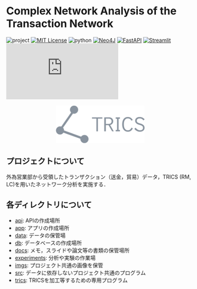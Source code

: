# Complex Network Analysis of the Transaction Network

<!-- PROJECT SHIELDS -->
![project][project-shield]
[![MIT License][license-shield]][license-url]
![python][python-shield]
[![Neo4J][neo4j-shield]][neo4j-url]
[![FastAPI][fastapi-shield]][fastapi-url]
[![Streamlit][streamlit-shield]][streamlit-url]
[![Vue][vue-shield]][vue-url]


<!-- PROJECT LOGO -->
<div align="center">
    <img src=./imgs/project_logo.png height=100>
</div>

<!-- ABOUT THE PROJECT -->
## プロジェクトについて

外為営業部から受領したトランザクション（送金，貿易）データ，TRICS (RM, LC)を用いたネットワーク分析を実施する．

<!-- FOLDER -->
## 各ディレクトリについて

* [api][api-dir-url]: APIの作成場所
* [app][app-dir-url]: アプリの作成場所
* [data][data-dir-url]: データの保管場
* [db][db-dir-url]: データベースの作成場所
* [docs][docs-dir-url]: メモ，スライドや論文等の書類の保管場所
* [experiments][experiments-dir-url]: 分析や実験の作業場
* [imgs][imgs-dir-url]: プロジェクト共通の画像を保管
* [src][src-dir-url]: データに依存しないプロジェクト共通のプログラム
* [trics][trics-dir-url]: TRICSを加工等するための専用プログラム

<!-- MARKDOWN LINKS & IMAGES -->
[project-shield]: https://img.shields.io/badge/project-DX_THEME2-113243?style=for-the-badge
[neo4j-shield]: https://img.shields.io/badge/neo4j-5.0%2B-3498de?style=for-the-badge&logo=neo4j
[neo4j-url]: https://neo4j.com
[fastapi-shield]: https://img.shields.io/badge/FastAPI-*-2ea44f?style=for-the-badge&logo=FastAPI
[fastapi-url]: https://fastapi.tiangolo.com/
[streamlit-shield]: https://img.shields.io/badge/streamlit-現状こっち-FF4B4B?style=for-the-badge&logo=streamlit
[streamlit-url]: https://streamlit.io/
[vue-shield]: https://img.shields.io/badge/vue-本当はこっち使いたい-4fc08d?style=for-the-badge&logo=vue.js
[vue-url]: https://vuejs.org/
[python-shield]: https://img.shields.io/badge/python-3.9%2B-2ea44f?style=for-the-badge&logo=python
[license-shield]: https://img.shields.io/badge/license-MIT-ff7964.svg?style=for-the-badge
[license-url]: ./LICENSE.txt
[api-dir-url]: ./api
[app-dir-url]: ./app
[data-dir-url]: ./data
[db-dir-url]: ./db
[docs-dir-url]: ./docs
[experiments-dir-url]: ./experiments
[imgs-dir-url]: ./imgs
[src-dir-url]: ./src
[trics-dir-url]: ./trics